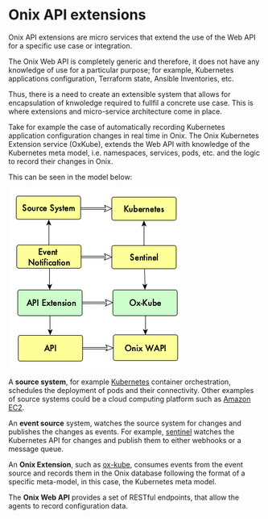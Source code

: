 # Onix API extensions

Onix API extensions are micro services that extend the use of the Web API for a specific use case or integration.

The Onix Web API is completely generic and therefore, it does not have any knowledge of use for a particular purpose; for example, Kubernetes applications configuration, Terraform state, Ansible Inventories, etc.

Thus, there is a need to create an extensible system that allows for encapsulation of knwoledge required to fullfil a concrete use case. This is where extensions and micro-service architecture come in place.

Take for example the case of automatically recording Kubernetes application configuration changes in real time in Onix. The Onix Kubernetes Extension service (OxKube), extends the Web API with knowledge of the Kubernetes meta model, i.e. namespaces, services, pods, etc. and the logic to record their changes in Onix.

This can be seen in the model below:

![extensions](pics/extensions.png)

A __source system__, for example [Kubernetes](https://kubernetes.io/) container orchestration, 
schedules the deployment of pods and their connectivity.
Other examples of source systems could be a cloud computing platform such as [Amazon EC2](https://aws.amazon.com/ec2/).

An __event source__ system, watches the source system for changes and publishes the changes as events.
For example, [sentinel](http://sentinel.gatblau.org) watches the Kubernetes API for changes and
publish them to either webhooks or a message queue.

An __Onix Extension__, such as [ox-kube](../k8s/oxkube/readme.md), consumes events from the event source and
records them in the Onix database following the format of a specific meta-model, in this case,
the Kubernetes meta model.  

The __Onix Web API__ provides a set of RESTful endpoints, that allow the agents to record configuration
data.
